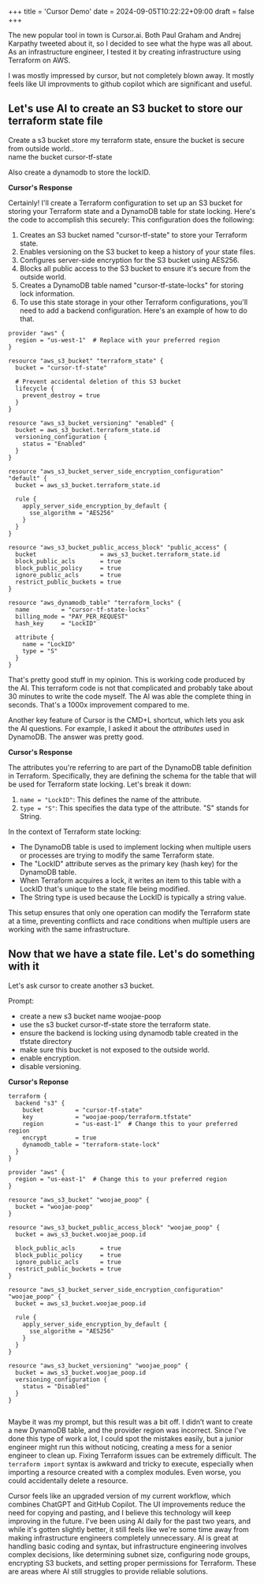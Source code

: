 +++
title = 'Cursor Demo'
date = 2024-09-05T10:22:22+09:00
draft = false
+++

The new popular tool in town is Cursor.ai. Both Paul Graham and Andrej Karpathy tweeted about it, so I decided to see what the hype was all about. As an infrastructure engineer, I tested it by creating infrastructure using Terraform on AWS.

I was mostly impressed by cursor, but not completely blown away. It mostly feels like UI improvments to github copilot which are significant and useful.

## Let's use AI to create an S3 bucket to store our terraform state file

Create a s3 bucket store my terraform state, ensure the bucket is secure from outside world..  
name the bucket cursor-tf-state

Also create a dynamodb to store the lockID.

**Cursor's Response** 

Certainly! I'll create a Terraform configuration to set up an S3 bucket for storing your Terraform state and a DynamoDB table for state locking. Here's the code to accomplish this securely:
This configuration does the following:


1. Creates an S3 bucket named "cursor-tf-state" to store your Terraform state.
2. Enables versioning on the S3 bucket to keep a history of your state files.
3. Configures server-side encryption for the S3 bucket using AES256.
4. Blocks all public access to the S3 bucket to ensure it's secure from the outside world.
5. Creates a DynamoDB table named "cursor-tf-state-locks" for storing lock information.
6. To use this state storage in your other Terraform configurations, you'll need to add a backend configuration. Here's an example of how to do that.

```
provider "aws" {
  region = "us-west-1"  # Replace with your preferred region
}

resource "aws_s3_bucket" "terraform_state" {
  bucket = "cursor-tf-state"

  # Prevent accidental deletion of this S3 bucket
  lifecycle {
    prevent_destroy = true
  }
}

resource "aws_s3_bucket_versioning" "enabled" {
  bucket = aws_s3_bucket.terraform_state.id
  versioning_configuration {
    status = "Enabled"
  }
}

resource "aws_s3_bucket_server_side_encryption_configuration" "default" {
  bucket = aws_s3_bucket.terraform_state.id

  rule {
    apply_server_side_encryption_by_default {
      sse_algorithm = "AES256"
    }
  }
}

resource "aws_s3_bucket_public_access_block" "public_access" {
  bucket                  = aws_s3_bucket.terraform_state.id
  block_public_acls       = true
  block_public_policy     = true
  ignore_public_acls      = true
  restrict_public_buckets = true
}

resource "aws_dynamodb_table" "terraform_locks" {
  name         = "cursor-tf-state-locks"
  billing_mode = "PAY_PER_REQUEST"
  hash_key     = "LockID"

  attribute {
    name = "LockID"
    type = "S"
  }
}
```

That's pretty good stuff in my opinion.  This is working code produced by the AI.  This terraform code is not that complicated and probably take about 30 minutes to write the code myself.  The AI was able the complete thing in seconds.  That's a 1000x improvement compared to me.

Another key feature of Cursor is the CMD+L shortcut, which lets you ask the AI questions. For example, I asked it about the *attributes* used in DynamoDB. The answer was pretty good.

**Cursor's Response**

The attributes you're referring to are part of the DynamoDB table definition in Terraform. Specifically, they are defining the schema for the table that will be used for Terraform state locking. Let's break it down:

1. `name = "LockID"`: This defines the name of the attribute.
2. `type = "S"`: This specifies the data type of the attribute. "S" stands for String.

In the context of Terraform state locking:

- The DynamoDB table is used to implement locking when multiple users or processes are trying to modify the same Terraform state.
- The "LockID" attribute serves as the primary key (hash key) for the DynamoDB table.
- When Terraform acquires a lock, it writes an item to this table with a LockID that's unique to the state file being modified.
- The String type is used because the LockID is typically a string value.

This setup ensures that only one operation can modify the Terraform state at a time, preventing conflicts and race conditions when multiple users are working with the same infrastructure.

## Now that we have a state file. Let's do something with it

Let's ask cursor to create another s3 bucket.

Prompt:
- create a new s3 bucket name woojae-poop
- use the s3 bucket cursor-tf-state store the terraform state.
- ensure the backend is locking using dynamodb table created in the tfstate directory
- make sure this bucket is not exposed to the outside world.
- enable encryption.
- disable versioning.

**Cursor's Reponse**

```
terraform {
  backend "s3" {
    bucket         = "cursor-tf-state"
    key            = "woojae-poop/terraform.tfstate"
    region         = "us-east-1"  # Change this to your preferred region
    encrypt        = true
    dynamodb_table = "terraform-state-lock"
  }
}

provider "aws" {
  region = "us-east-1"  # Change this to your preferred region
}

resource "aws_s3_bucket" "woojae_poop" {
  bucket = "woojae-poop"
}

resource "aws_s3_bucket_public_access_block" "woojae_poop" {
  bucket = aws_s3_bucket.woojae_poop.id

  block_public_acls       = true
  block_public_policy     = true
  ignore_public_acls      = true
  restrict_public_buckets = true
}

resource "aws_s3_bucket_server_side_encryption_configuration" "woojae_poop" {
  bucket = aws_s3_bucket.woojae_poop.id

  rule {
    apply_server_side_encryption_by_default {
      sse_algorithm = "AES256"
    }
  }
}

resource "aws_s3_bucket_versioning" "woojae_poop" {
  bucket = aws_s3_bucket.woojae_poop.id
  versioning_configuration {
    status = "Disabled"
  }
}


```

Maybe it was my prompt, but this result was a bit off. I didn’t want to create a new DynamoDB table, and the provider region was incorrect. Since I've done this type of work a lot, I could spot the mistakes easily, but a junior engineer might run this without noticing, creating a mess for a senior engineer to clean up. Fixing Terraform issues can be extremely difficult. The `terraform import` syntax is awkward and tricky to execute, especially when importing a resource created with a complex modules. Even worse, you could accidentally delete a resource.

Cursor feels like an upgraded version of my current workflow, which combines ChatGPT and GitHub Copilot. The UI improvements reduce the need for copying and pasting, and I believe this technology will keep improving in the future. I've been using AI daily for the past two years, and while it's gotten slightly better, it still feels like we're some time away from making infrastructure engineers completely unnecessary. AI is great at handling basic coding and syntax, but infrastructure engineering involves complex decisions, like determining subnet size, configuring node groups, encrypting S3 buckets, and setting proper permissions for Terraform. These are areas where AI still struggles to provide reliable solutions.
